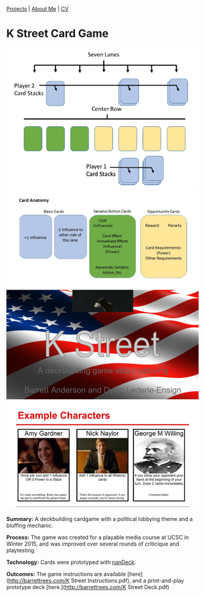 [Projects](index.html) | [About Me](bio.html) | [CV](CV.html) 

# K Street Card Game

  <div class="project-slideshow">
  
  <div>
  
   <img src="kstreet2.png" alt="K Street">
  
  </div>
  
   <div>
  
   <img src="kstreet3.png" alt="K Street">
  
  </div>
    
   <div>
  
   <img src="kstreet4.png" alt="K Street">
  
  </div>
    
   <div>
  
   <img src="kstreet.png" alt="K Street">
  
  </div>
  
  </div>
  

<div markdown="1" >

**Summary:** A deckbuilding cardgame with a political lobbying theme and a bluffing mechanic.

**Process:** The game was created for a playable media course at UCSC in Winter 2015, and was improved over several rounds of criticique and playtesting.

**Technology:** Cards were prototyped with [nanDeck](http://www.nand.it/nandeck/).

**Outcomes:** The game instructions are available [here](http://barrettrees.com/K Street Instructions.pdf), and a 
print-and-play prototype deck [here.](http://barrettrees.com/K Street Deck.pdf)

</div>

